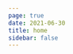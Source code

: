 ```yaml
---
page: true
date: 2021-06-30
title: home
sidebar: false
---
```

<script setup>
import HomePage from "./.vitepress/theme/components/HomePage.vue";
import { useData } from "vitepress";
const { theme } = useData();
const posts = theme.value.posts.slice(0,3)
</script>
<HomePage :posts="posts" />